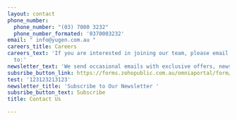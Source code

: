 ```yaml
---
layout: contact
phone_number:
  phone_number: "(03) 7000 3232"
  phone_number_formated: '0370003232'
email: " info@yugen.com.au "
careers_title: Careers
careers_text: 'If you are interested in joining our team, please email your resume
  to:'
newsletter_text: 'We send occasional emails with exclusive offers, news and events. '
subsribe_button_link: https://forms.zohopublic.com.au/omniaportal/form/YugenTeabarNewsletter/formperma/uur9ukIiQEcekhWWqTZOaU2NE7NV1Kgy0exTheLVPZE
test: '123123213123'
newsletter_title: 'Subscribe to Our Newsletter '
subsribe_button_text: Subscribe
title: Contact Us

---
```

